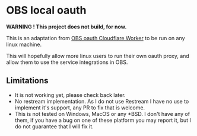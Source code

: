 # OBS local oauth

**WARNING ! This project does not build, for now.**

This is an adaptation from [OBS oauth Cloudflare Worker](https://github.com/obsproject/obs-oauth-cf)
to be run on any linux machine.

This will hopefully allow more linux users to run their own oauth proxy, and allow them to use the service integrations in OBS.  

## Limitations

- It is not working yet, please check back later.
- No restream implementation. As I do not use Restream I have no use to implement it's support, any PR to fix that is welcome.
- This is not tested on Windows, MacOS or any *BSD. I don't have any of them, if you have a bug on one of these platform you may report it, but I do not guarantee that I will fix it.

